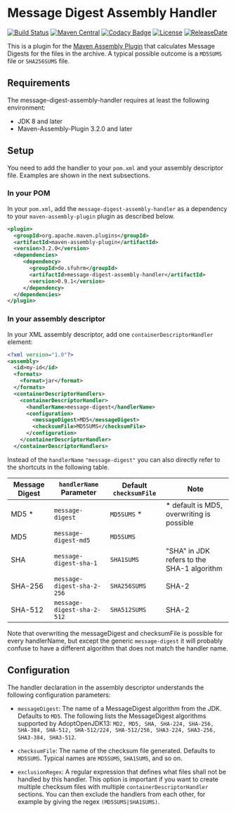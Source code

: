 Message Digest Assembly Handler
===================

[![Build Status](https://travis-ci.org/sfuhrm/message-digest-assembly-handler.svg)](https://travis-ci.org/sfuhrm/message-digest-assembly-handler)
[![Maven Central](https://maven-badges.herokuapp.com/maven-central/de.sfuhrm/message-digest-assembly-handler/badge.svg)](https://maven-badges.herokuapp.com/maven-central/de.sfuhrm/message-digest-assembly-handler) 
[![Codacy Badge](https://api.codacy.com/project/badge/Grade/72c6b1b690e846389ab1faf93ff0091e)](https://www.codacy.com/manual/sfuhrm/message-digest-assembly-handler?utm_source=github.com&amp;utm_medium=referral&amp;utm_content=sfuhrm/message-digest-assembly-handler&amp;utm_campaign=Badge_Grade)
[![License](https://img.shields.io/badge/License-Apache%202.0-blue.svg)](https://opensource.org/licenses/Apache-2.0)
[![ReleaseDate](https://img.shields.io/github/release-date/sfuhrm/message-digest-assembly-handler)](https://github.com/sfuhrm/message-digest-assembly-handler/releases)

This is a plugin for the [Maven Assembly Plugin](http://maven.apache.org/plugins/maven-assembly-plugin/) that calculates
Message Digests for the files in the archive.
A typical possible outcome is a `MD5SUMS` file or `SHA256SUMS` file.

Requirements
--------------
The message-digest-assembly-handler requires at least the following environment:
*   JDK 8 and later
*   Maven-Assembly-Plugin 3.2.0 and later

Setup
--------------
You need to add the handler to your `pom.xml` and your assembly descriptor file.
Examples are shown in the next subsections.

### In your POM

In your `pom.xml`, add the `message-digest-assembly-handler` as a dependency to your `maven-assembly-plugin` plugin as described below.

```xml
<plugin>
  <groupId>org.apache.maven.plugins</groupId>
  <artifactId>maven-assembly-plugin</artifactId>
  <version>3.2.0</version>
  <dependencies>
     <dependency>
       <groupId>de.sfuhrm</groupId>
       <artifactId>message-digest-assembly-handler</artifactId>
       <version>0.9.1</version>
     </dependency>
  </dependencies>
</plugin>
```

### In your assembly descriptor

In your XML assembly descriptor, add one `containerDescriptorHandler` element:

```xml
<?xml version="1.0"?>
<assembly>
  <id>my-id</id>
  <formats>
    <format>jar</format>
  </formats>
  <containerDescriptorHandlers>
    <containerDescriptorHandler>
      <handlerName>message-digest</handlerName>
      <configuration>
        <messageDigest>MD5</messageDigest>
        <checksumFile>MD5SUMS</checksumFile>
      </configuration>
    </containerDescriptorHandler>
  </containerDescriptorHandlers>
```

Instead of the `handlerName` `"message-digest"` you can also directly
refer to the shortcuts in the following table.

| Message Digest  | `handlerName` Parameter    | Default `checksumFile` | Note                                         |
|-----------------|----------------------------|------------------------|----------------------------------------------|
| MD5 *           | `message-digest`           | `MD5SUMS` *            | * default is MD5, overwriting is possible    |
| MD5             | `message-digest-md5`       | `MD5SUMS`              |                                              |
| SHA             | `message-digest-sha-1`     | `SHA1SUMS`             |  "SHA" in JDK refers to the SHA-1 algorithm  |
| SHA-256         | `message-digest-sha-2-256` | `SHA256SUMS`           | SHA-2                                        |
| SHA-512         | `message-digest-sha-2-512` | `SHA512SUMS`           | SHA-2                                        |

Note that overwriting the messageDigest and checksumFile is possible for
every handlerName, but except the generic
`message-digest` it will probably confuse to have a different algorithm that
does not match the handler name.

Configuration
--------------
The handler declaration in the assembly descriptor
understands the following configuration parameters:

*   `messageDigest`: The name of a MessageDigest algorithm from the JDK.
    Defaults to `MD5`.
    The following lists the MessageDigest algorithms supported by AdoptOpenJDK13:
    `MD2, MD5, SHA, SHA-224, SHA-256, SHA-384, SHA-512, SHA-512/224, SHA-512/256, SHA3-224, SHA3-256, SHA3-384, SHA3-512`.

*   `checksumFile`: The name of the checksum file generated. Defaults to
    `MD5SUMS`. Typical names are
    `MD5SUMS`, `SHA1SUMS`, and so on.

*   `exclusionRegex`: A regular expression that defines what files shall not
    be handled by this handler. This option is important if you want to create
    multiple checksum files with multiple `containerDescriptorHandler` sections.
    You can then exclude the handlers from each other, for example by
    giving the regex `(MD5SUMS|SHA1SUMS)`.
